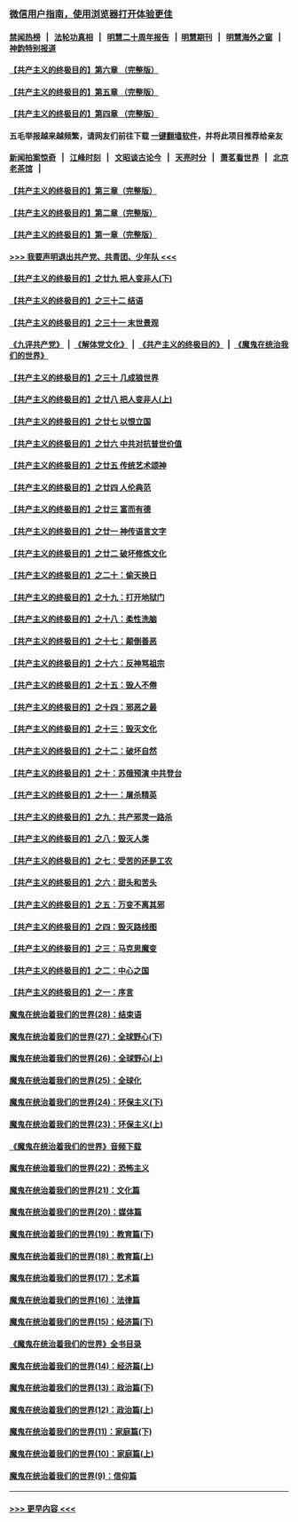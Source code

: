 ### [微信用户指南，使用浏览器打开体验更佳](https://github.com/gfw-breaker/banned-news1/blob/master/indexes/wechat-guide.md?t=0)
#### [禁闻热榜](热点新闻.md?t=0)  &nbsp;&nbsp;|&nbsp;&nbsp; [法轮功真相](https://github.com/gfw-breaker/truth/blob/master/README.md?t=0) &nbsp;&nbsp;|&nbsp;&nbsp; [明慧二十周年报告](https://github.com/gfw-breaker/mh-reports/blob/master/README.md?t=0) &nbsp;&nbsp;|&nbsp;&nbsp;[明慧期刊](https://github.com/gfw-breaker/mh-qikan) &nbsp;&nbsp;|&nbsp;&nbsp; [明慧海外之窗](https://github.com/gfw-breaker/mh-news/blob/master/README.md?t=0) &nbsp;&nbsp;|&nbsp;&nbsp; [神韵特别报道](https://github.com/gfw-breaker/mh-news/blob/master/shenyun.md?t=0)
#### [【共产主义的终极目的】第六章 （完整版）](../pages/nsc422/n11428913.md?t=02060122) 
#### [【共产主义的终极目的】第五章 （完整版）](../pages/nsc422/n11428912.md?t=02060122) 
#### [【共产主义的终极目的】第四章 （完整版）](../pages/nsc422/n11428907.md?t=02060122) 
#### 五毛举报越来越频繁，请网友们前往下载 [一键翻墙软件](https://github.com/gfw-breaker/ssr-accounts)，并将此项目推荐给亲友
#### [新闻拍案惊奇](https://github.com/gfw-breaker/banned-news1/blob/master/pages/link4.md) &nbsp;&nbsp;|&nbsp;&nbsp; [江峰时刻](https://github.com/gfw-breaker/banned-news1/blob/master/pages/link4.md) &nbsp;&nbsp;|&nbsp;&nbsp; [文昭谈古论今](https://github.com/gfw-breaker/banned-news1/blob/master/pages/link4.md) &nbsp;&nbsp;|&nbsp;&nbsp; [天亮时分](https://github.com/gfw-breaker/banned-news1/blob/master/pages/link4.md) &nbsp;&nbsp;|&nbsp;&nbsp; [萧茗看世界](https://github.com/gfw-breaker/banned-news1/blob/master/pages/link4.md) &nbsp;&nbsp;|&nbsp;&nbsp; [北京老茶馆](https://github.com/gfw-breaker/banned-news1/blob/master/pages/link4.md) &nbsp;&nbsp;|&nbsp;&nbsp; 
#### [【共产主义的终极目的】第三章（完整版）](../pages/nsc422/n11428848.md?t=02060122) 
#### [【共产主义的终极目的】第二章（完整版）](../pages/nsc422/n11428831.md?t=02060122) 
#### [【共产主义的终极目的】第一章（完整版）](../pages/nsc422/n11417651.md?t=02060122) 
#### [>>> 我要声明退出共产党、共青团、少年队 <<<](https://github.com/begood0513/goodnews/blob/master/quit/letter.md) 
#### [【共产主义的终极目的】之廿九 把人变非人(下)](../pages/nsc422/n11344140.md?t=02060122) 
#### [【共产主义的终极目的】之三十二 结语](../pages/nsc422/n11360535.md?t=02060122) 
#### [【共产主义的终极目的】之三十一 末世景观](../pages/nsc422/n11351129.md?t=02060122) 
#### [《九评共产党》](https://github.com/begood0513/9ping.md/blob/master/README.md) &nbsp;|&nbsp; [《解体党文化》](../../../../jtdwh.md/blob/master/README.md)  &nbsp;|&nbsp; [《共产主义的终极目的》](../../../../gczydzjmd.md/blob/master/README.md) &nbsp;|&nbsp; [《魔鬼在统治我们的世界》](../../../../mgztzwmdsj.md/blob/master/README.md) 
#### [【共产主义的终极目的】之三十 几成狼世界](../pages/nsc422/n11348280.md?t=02060122) 
#### [【共产主义的终极目的】之廿八 把人变非人(上)](../pages/nsc422/n11340492.md?t=02060122) 
#### [【共产主义的终极目的】之廿七 以恨立国](../pages/nsc422/n11336944.md?t=02060122) 
#### [【共产主义的终极目的】之廿六 中共对抗普世价值](../pages/nsc422/n11324785.md?t=02060122) 
#### [【共产主义的终极目的】之廿五 传统艺术颂神](../pages/nsc422/n11296396.md?t=02060122) 
#### [【共产主义的终极目的】之廿四 人伦典范](../pages/nsc422/n11296397.md?t=02060122) 
#### [【共产主义的终极目的】之廿三 富而有德](../pages/nsc422/n11283598.md?t=02060122) 
#### [【共产主义的终极目的】之廿一 神传语言文字](../pages/nsc422/n11263265.md?t=02060122) 
#### [【共产主义的终极目的】之廿二 破坏修炼文化](../pages/nsc422/n11245728.md?t=02060122) 
#### [【共产主义的终极目的】之二十：偷天换日](../pages/nsc422/n11238846.md?t=02060122) 
#### [【共产主义的终极目的】之十九：打开地狱门](../pages/nsc422/n11206376.md?t=02060122) 
#### [【共产主义的终极目的】之十八：柔性洗脑](../pages/nsc422/n11199994.md?t=02060122) 
#### [【共产主义的终极目的】之十七：颠倒善恶](../pages/nsc422/n11179782.md?t=02060122) 
#### [【共产主义的终极目的】之十六：反神骂祖宗](../pages/nsc422/n11166798.md?t=02060122) 
#### [【共产主义的终极目的】之十五：毁人不倦](../pages/nsc422/n11166792.md?t=02060122) 
#### [【共产主义的终极目的】之十四：邪恶之最](../pages/nsc422/n11150249.md?t=02060122) 
#### [【共产主义的终极目的】之十三：毁灭文化](../pages/nsc422/n11135227.md?t=02060122) 
#### [【共产主义的终极目的】之十二：破坏自然](../pages/nsc422/n11135214.md?t=02060122) 
#### [【共产主义的终极目的】之十：苏俄预演 中共登台](../pages/nsc422/n11118424.md?t=02060122) 
#### [【共产主义的终极目的】之十一：屠杀精英](../pages/nsc422/n11118442.md?t=02060122) 
#### [【共产主义的终极目的】之九：共产邪灵一路杀](../pages/nsc422/n11114139.md?t=02060122) 
#### [【共产主义的终极目的】之八：毁灭人类](../pages/nsc422/n11108503.md?t=02060122) 
#### [【共产主义的终极目的】之七：受苦的还是工农](../pages/nsc422/n11101809.md?t=02060122) 
#### [【共产主义的终极目的】之六：甜头和苦头](../pages/nsc422/n11096971.md?t=02060122) 
#### [【共产主义的终极目的】之五：万变不离其邪](../pages/nsc422/n11091285.md?t=02060122) 
#### [【共产主义的终极目的】之四：毁灭路线图](../pages/nsc422/n11086284.md?t=02060122) 
#### [【共产主义的终极目的】之三：马克思魔变](../pages/nsc422/n11061941.md?t=02060122) 
#### [【共产主义的终极目的】之二：中心之国](../pages/nsc422/n11047728.md?t=02060122) 
#### [【共产主义的终极目的】之一：序言](../pages/nsc422/n11086077.md?t=02060122) 
#### [魔鬼在统治着我们的世界(28)：结束语](../pages/nsc422/n10936246.md?t=02060122) 
#### [魔鬼在统治着我们的世界(27)：全球野心(下)](../pages/nsc422/n10928319.md?t=02060122) 
#### [魔鬼在统治着我们的世界(26)：全球野心(上)](../pages/nsc422/n10900318.md?t=02060122) 
#### [魔鬼在统治着我们的世界(25)：全球化](../pages/nsc422/n10788205.md?t=02060122) 
#### [魔鬼在统治着我们的世界(24)：环保主义(下)](../pages/nsc422/n10695307.md?t=02060122) 
#### [魔鬼在统治着我们的世界(23)：环保主义(上)](../pages/nsc422/n10688613.md?t=02060122) 
#### [《魔鬼在统治着我们的世界》音频下载](../pages/nsc422/n10635553.md?t=02060122) 
#### [魔鬼在统治着我们的世界(22)：恐怖主义](../pages/nsc422/n10614727.md?t=02060122) 
#### [魔鬼在统治着我们的世界(21)：文化篇](../pages/nsc422/n10597706.md?t=02060122) 
#### [魔鬼在统治着我们的世界(20)：媒体篇](../pages/nsc422/n10586579.md?t=02060122) 
#### [魔鬼在统治着我们的世界(19)：教育篇(下)](../pages/nsc422/n10564808.md?t=02060122) 
#### [魔鬼在统治着我们的世界(18)：教育篇(上)](../pages/nsc422/n10526970.md?t=02060122) 
#### [魔鬼在统治着我们的世界(17)：艺术篇](../pages/nsc422/n10499093.md?t=02060122) 
#### [魔鬼在统治着我们的世界(16)：法律篇](../pages/nsc422/n10485969.md?t=02060122) 
#### [魔鬼在统治着我们的世界(15)：经济篇(下)](../pages/nsc422/n10469975.md?t=02060122) 
#### [《魔鬼在统治着我们的世界》全书目录](../pages/nsc422/n10464261.md?t=02060122) 
#### [魔鬼在统治着我们的世界(14)：经济篇(上)](../pages/nsc422/n10457370.md?t=02060122) 
#### [魔鬼在统治着我们的世界(13)：政治篇(下)](../pages/nsc422/n10448270.md?t=02060122) 
#### [魔鬼在统治着我们的世界(12)：政治篇(上)](../pages/nsc422/n10444576.md?t=02060122) 
#### [魔鬼在统治着我们的世界(11)：家庭篇(下)](../pages/nsc422/n10440961.md?t=02060122) 
#### [魔鬼在统治着我们的世界(10)：家庭篇(上)](../pages/nsc422/n10435448.md?t=02060122) 
#### [魔鬼在统治着我们的世界(9)：信仰篇](../pages/nsc422/n10432159.md?t=02060122) 

----
#### [ >>> 更早内容 <<< ](../indexes/nsc422-earlier.md)
